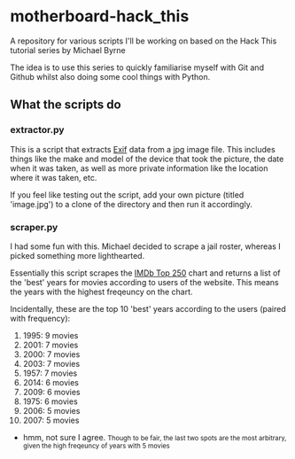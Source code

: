 # motherboard-hack_this
A repository for various scripts I'll be working on based on the Hack This tutorial series by Michael Byrne

The idea is to use this series to quickly familiarise myself with Git and Github whilst also doing some cool things with Python.

<h2>What the scripts do</h2>
<h3>extractor.py</h3>
This is a script that extracts <a href="https://en.wikipedia.org/wiki/Exif">Exif</a> data from a jpg image file. This includes things like the make and model of the device that took the picture, the date when it was taken, as well as more private information like the location where it was taken, etc.

If you feel like testing out the script, add your own picture (titled 'image.jpg') to a clone of the directory and then run it accordingly.

<h3>scraper.py</h3>
I had some fun with this. Michael decided to scrape a jail roster, whereas I picked something more lighthearted.

Essentially this script scrapes the <a href="http://www.imdb.com/chart/top">IMDb Top 250</a> chart and returns a list of the 'best' years for movies according to users of the website. This means the years with the highest freqeuncy on the chart.

Incidentally, these are the top  10 'best' years according to the users (paired with frequency):
<ol>
<li>1995:          9 movies</li>
<li>2001:          7 movies</li>
<li>2000:          7 movies</li>
<li>2003:          7 movies</li>
<li>1957:          7 movies</li>
<li>2014:          6 movies</li>
<li>2009:          6 movies</li>
<li>1975:          6 movies</li>
<li>2006:          5 movies</li>
<li>2007:          5 movies</li>
</ol>

- hmm, not sure I agree. <small>Though to be fair, the last two spots are the most arbitrary, given the high freqeuncy of years with 5 movies</small>
